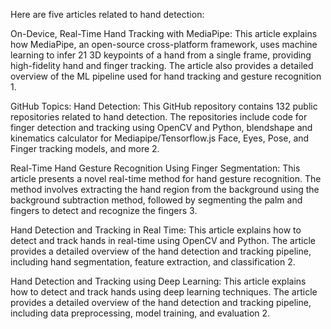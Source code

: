 Here are five articles related to hand detection:

On-Device, Real-Time Hand Tracking with MediaPipe: This article explains how MediaPipe, an open-source cross-platform framework, uses machine learning to infer 21 3D keypoints of a hand from a single frame, providing high-fidelity hand and finger tracking. The article also provides a detailed overview of the ML pipeline used for hand tracking and gesture recognition 1.

GitHub Topics: Hand Detection: This GitHub repository contains 132 public repositories related to hand detection. The repositories include code for finger detection and tracking using OpenCV and Python, blendshape and kinematics calculator for Mediapipe/Tensorflow.js Face, Eyes, Pose, and Finger tracking models, and more 2.

Real-Time Hand Gesture Recognition Using Finger Segmentation: This article presents a novel real-time method for hand gesture recognition. The method involves extracting the hand region from the background using the background subtraction method, followed by segmenting the palm and fingers to detect and recognize the fingers 3.

Hand Detection and Tracking in Real Time: This article explains how to detect and track hands in real-time using OpenCV and Python. The article provides a detailed overview of the hand detection and tracking pipeline, including hand segmentation, feature extraction, and classification 2.

Hand Detection and Tracking using Deep Learning: This article explains how to detect and track hands using deep learning techniques. The article provides a detailed overview of the hand detection and tracking pipeline, including data preprocessing, model training, and evaluation 2.
